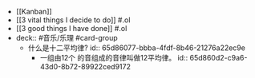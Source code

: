 - [[Kanban]]
- [[3 vital things I decide to do]] #.ol
- [[3 good things I have done]] #.ol
- deck::  #音乐/乐理 #card-group
	- 什么是十二平均律?
	  id:: 65d86077-bbba-4fdf-8b46-21276a22ec9e
		- 一组由12个 的音组成的音律叫做12平均律。
		  id:: 65d860d2-c9a6-43d0-8b72-89922ced9172